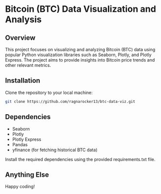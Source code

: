# Bitcoin (BTC) Data Visualization and Analysis

## Overview

This project focuses on visualizing and analyzing Bitcoin (BTC) data using popular Python visualization libraries such as Seaborn, Plotly, and Plotly Express. The project aims to provide insights into Bitcoin price trends and other relevant metrics.

## Installation

Clone the repository to your local machine:

```bash
git clone https://github.com/ragnarocker13/btc-data-viz.git
```

## Dependencies

- Seaborn
- Plotly
- Plotly Express
- Pandas
- yfinance (for fetching historical BTC data)

Install the required dependencies using the provided requirements.txt file.

## Anything Else

Happy coding!
